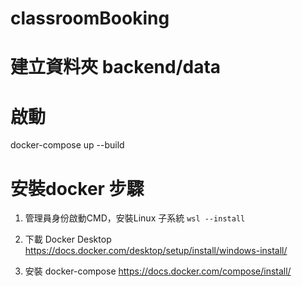 # classroomBooking

# 建立資料夾 backend/data

# 啟動
docker-compose up --build


# 安裝docker 步驟
1. 管理員身份啟動CMD，安裝Linux 子系統
```wsl --install```

2. 下載 Docker Desktop
https://docs.docker.com/desktop/setup/install/windows-install/

3. 安裝 docker-compose
https://docs.docker.com/compose/install/